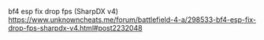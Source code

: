 bf4 esp fix drop fps (SharpDX v4)
https://www.unknowncheats.me/forum/battlefield-4-a/298533-bf4-esp-fix-drop-fps-sharpdx-v4.html#post2232048
